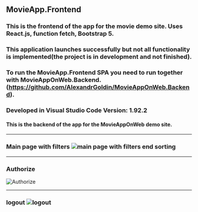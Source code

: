 ## MovieApp.Frontend
 ### This is the frontend of the app for the movie demo site. Uses React.js, function fetch, Bootstrap 5.
 ### This application launches successfully but not all functionality is implemented(the project is in development and not finished).
 ### To run the MovieApp.Frontend  SPA you need to run together with MovieAppOnWeb.Backend.(https://github.com/AlexandrGoldin/MovieAppOnWeb.Backend). 
 ### Developed in Visual Studio Code Version: 1.92.2
 #### This is the backend of the app for the MovieAppOnWeb demo site.
 ________
 ### Main page with filters ![main page with filters end sorting](https://github.com/user-attachments/assets/c3133099-e316-43ca-8895-3afdf96b6190)
 _________________
 ### Authorize 
![Authorize](https://github.com/user-attachments/assets/defa7bd3-c442-4a01-8f08-3a63427dff45)
______________
### logout ![logout](https://github.com/user-attachments/assets/b129302a-0561-4680-9fdb-324390c402fc)
